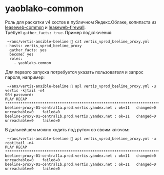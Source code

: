 # yaoblako-common

Роль для раскатки v4 хостов в публичном Яндекс.Облаке, копипаста из [leaseweb-common](https://github.com/YandexClassifieds/vertis-ansible/tree/master/roles/leaseweb-common) и [leaseweb-firewall](https://github.com/YandexClassifieds/vertis-ansible/tree/master/roles/leaseweb-firewall).   
Требует `gather_facts: true`. Пример подключения:
```
 ~/ans/vertis-ansible-beeline  cat vertis_vprod_beeline_proxy.yml
- hosts: vertis_vprod_beeline_proxy
  gather_facts: yes
  become: yes
  roles:
    - yaoblako-common
```   

Для первого запуска потребуется указать пользователя и запрос пароля, например:
```
 ~/ans/vertis-ansible-beeline  apl vertis_vprod_beeline_proxy.yml -u vertis -k|tail -n4
SSH password: 
PLAY RECAP *******************************************************************************************************************************************************************************************************************************************************************************
beeline-proxy-01-central1a.prod.vertis.yandex.net : ok=11   changed=0    unreachable=0    failed=0   
beeline-proxy-01-central1b.prod.vertis.yandex.net : ok=11   changed=0    unreachable=0    failed=0   
```   

В дальнейшем можно ходить под рутом со своим ключом:
```
 ~/ans/vertis-ansible-beeline  apl vertis_vprod_beeline_proxy.yml -u root|tail -n4
PLAY RECAP *******************************************************************************************************************************************************************************************************************************************************************************
beeline-proxy-01-central1a.prod.vertis.yandex.net : ok=11   changed=0    unreachable=0    failed=0   
beeline-proxy-01-central1b.prod.vertis.yandex.net : ok=11   changed=0    unreachable=0    failed=0   
```
